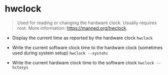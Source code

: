 # hwclock
> Used for reading or changing the hardware clock. Usually requires root.
> More information: <https://manned.org/hwclock>.

- Display the current time as reported by the hardware clock
`hwclock`

- Write the current software clock time to the hardware clock (sometimes used during system setup)
`hwclock --systohc`

- Write the current hardware clock time to the software clock
`hwclock --hctosys`
